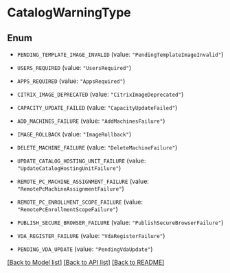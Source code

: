 # CatalogWarningType

## Enum


* `PENDING_TEMPLATE_IMAGE_INVALID` (value: `"PendingTemplateImageInvalid"`)

* `USERS_REQUIRED` (value: `"UsersRequired"`)

* `APPS_REQUIRED` (value: `"AppsRequired"`)

* `CITRIX_IMAGE_DEPRECATED` (value: `"CitrixImageDeprecated"`)

* `CAPACITY_UPDATE_FAILED` (value: `"CapacityUpdateFailed"`)

* `ADD_MACHINES_FAILURE` (value: `"AddMachinesFailure"`)

* `IMAGE_ROLLBACK` (value: `"ImageRollback"`)

* `DELETE_MACHINE_FAILURE` (value: `"DeleteMachineFailure"`)

* `UPDATE_CATALOG_HOSTING_UNIT_FAILURE` (value: `"UpdateCatalogHostingUnitFailure"`)

* `REMOTE_PC_MACHINE_ASSIGNMENT_FAILURE` (value: `"RemotePcMachineAssignmentFailure"`)

* `REMOTE_PC_ENROLLMENT_SCOPE_FAILURE` (value: `"RemotePcEnrollmentScopeFailure"`)

* `PUBLISH_SECURE_BROWSER_FAILURE` (value: `"PublishSecureBrowserFailure"`)

* `VDA_REGISTER_FAILURE` (value: `"VdaRegisterFailure"`)

* `PENDING_VDA_UPDATE` (value: `"PendingVdaUpdate"`)


[[Back to Model list]](../README.md#documentation-for-models) [[Back to API list]](../README.md#documentation-for-api-endpoints) [[Back to README]](../README.md)


